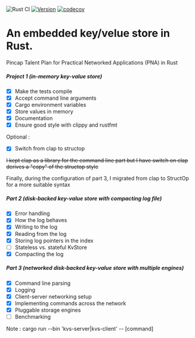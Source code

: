 ![Rust CI](https://github.com/B0ud/key-value-store/workflows/Rust/badge.svg)
[![Version](https://img.shields.io/badge/rustc-1.48+-ab6000.svg)](https://blog.rust-lang.org/2020/11/19/Rust-1.48.html)
[![codecov](https://codecov.io/gh/B0ud/key-value-store/branch/master/graph/badge.svg?token=NNQ52FZKAG)](https://codecov.io/gh/B0ud/key-value-store)

# An embedded key/velue store in Rust. 

Pincap Talent Plan for Practical Networked Applications (PNA) in Rust

##### Project 1 (in-memory key-value store)

- [x] Make the tests compile
- [x] Accept command line arguments
- [x] Cargo environment variables
- [x] Store values in memory
- [x] Documentation
- [x] Ensure good style with clippy and rustfmt

Optional : 
- [X] Switch from clap to structop

~~I kept clap as a library for the command line part but I have switch on clap derives a "copy" of the structop style~~ 

Finally, during the configuration of part 3, I migrated from clap to StructOp for a more suitable syntax

##### Part 2 (disk-backed key-value store with compacting log file)

- [x] Error handling
- [x] How the log behaves
- [x] Writing to the log
- [x] Reading from the log
- [x] Storing log pointers in the index
- [ ] Stateless vs. stateful KvStore
- [x] Compacting the log

##### Part 3 (networked disk-backed key-value store with multiple engines)

- [X] Command line parsing
- [X] Logging
- [X] Client-server networking setup
- [X] Implementing commands across the network
- [X] Pluggable storage engines 
- [ ] Benchmarking

Note : cargo run --bin 'kvs-server|kvs-client' -- [command]